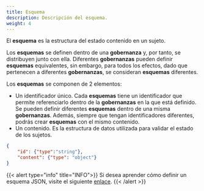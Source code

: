 ```yaml
---
title: Esquema
description: Descripción del esquema.
weight: 4
---
```


El **esquema** es la estructura del estado contenido en un sujeto.

Los **esquemas** se definen dentro de una **gobernanza** y, por tanto, se distribuyen junto con ella. Diferentes **gobernanzas** pueden definir **esquemas** equivalentes, sin embargo, para todos los efectos, dado que pertenecen a diferentes **gobernanzas**, se consideran **esquemas** diferentes.

Los **esquemas** se componen de 2 elementos:
- Un identificador único. Cada **esquemas** tiene un identificador que permite referenciarlo dentro de la **gobernanzas** en la que está definido. Se pueden definir diferentes **esquemas** dentro de una misma **gobernanzas**. Además, siempre que tengan identificadores diferentes, podrás crear **esquemas** con el mismo contenido.
- Un contenido. Es la estructura de datos utilizada para validar el estado de los sujetos.

```json
{
    "id": {"type":"string"},       
    "content": {"type": "object"}  
}

```

{{< alert type="info" title="INFO">}}
Si desea aprender cómo definir un esquema JSON, visite el siguiente [enlace](../../../learn/json-schema/).
{{< /alert >}}